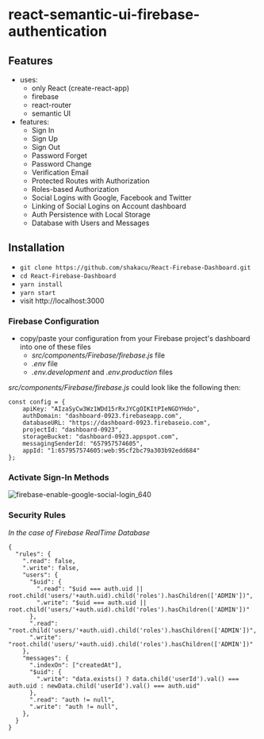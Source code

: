 # react-semantic-ui-firebase-authentication

## Features

* uses:
  * only React (create-react-app)
  * firebase
  * react-router
  * semantic UI
* features:
  * Sign In
  * Sign Up
  * Sign Out
  * Password Forget
  * Password Change
  * Verification Email
  * Protected Routes with Authorization
  * Roles-based Authorization
  * Social Logins with Google, Facebook and Twitter
  * Linking of Social Logins on Account dashboard
  * Auth Persistence with Local Storage
  * Database with Users and Messages

## Installation

* `git clone https://github.com/shakacu/React-Firebase-Dashboard.git`
* `cd React-Firebase-Dashboard`
* `yarn install`
* `yarn start`
* visit http://localhost:3000

### Firebase Configuration

* copy/paste your configuration from your Firebase project's dashboard into one of these files
  * *src/components/Firebase/firebase.js* file
  * *.env* file
  * *.env.development* and *.env.production* files

*src/components/Firebase/firebase.js* could look like the following then:

```
const config = {
    apiKey: "AIzaSyCw3Wz1WDd15rRxJYCgOIKItPIeNGDYHdo",
    authDomain: "dashboard-0923.firebaseapp.com",
    databaseURL: "https://dashboard-0923.firebaseio.com",
    projectId: "dashboard-0923",
    storageBucket: "dashboard-0923.appspot.com",
    messagingSenderId: "657957574605",
    appId: "1:657957574605:web:95cf2bc79a303b92edd684"
};
```

### Activate Sign-In Methods

![firebase-enable-google-social-login_640](https://user-images.githubusercontent.com/2479967/49687774-e0a31e80-fb42-11e8-9d8a-4b4c794134e6.jpg)

### Security Rules

*In the case of Firebase RealTime Database*

```
{
  "rules": {
    ".read": false,
    ".write": false,
    "users": {
      "$uid": {
        ".read": "$uid === auth.uid || root.child('users/'+auth.uid).child('roles').hasChildren(['ADMIN'])",
        ".write": "$uid === auth.uid || root.child('users/'+auth.uid).child('roles').hasChildren(['ADMIN'])"
      },
      ".read": "root.child('users/'+auth.uid).child('roles').hasChildren(['ADMIN'])",
      ".write": "root.child('users/'+auth.uid).child('roles').hasChildren(['ADMIN'])"
    },
    "messages": {
      ".indexOn": ["createdAt"],
      "$uid": {
        ".write": "data.exists() ? data.child('userId').val() === auth.uid : newData.child('userId').val() === auth.uid"
      },
      ".read": "auth != null",
      ".write": "auth != null",
    },
  }
}
```
